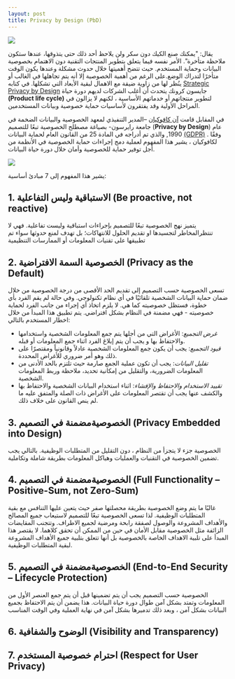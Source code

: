```yaml
---  
layout: post
title: Privacy by Design (PbD)
---  
```


![](https://github.com/sahar119911/Myblog/blob/gh-pages/images/note-1235695_640.jpg)

 
يقال: "يمكنك صنع الكيك دون سكر ولن يلاحظ أحد ذلك حتى يتذوقها، عندها ستكون ملاحظة متأخرة". الأمر نفسه فيما يتعلق بتطوير المنتجات التقنية دون الاهتمام بخصوصية البيانات وحماية المستخدم. حيث تتضح أهميتها خلال حدوث مشكلة وعندها يكون الوقت متأخرًا لتدراك الوضع.على الرغم من أهمية الخصوصية إلا أنه يتم تجاهلها في الغالب أو ينُظر لها من زاوية ضيقة مع الاهمال لبقية الأبعاد التي تشكلها. في كتابه [Strategic Privacy by Design](https://books.google.com.sa/books/about/Strategic_Privacy_by_Design.html?id=TPH5uwEACAAJ&redir_esc=y) جايسون كرونك يتحدث أن أغلب  الشركات لديهم دورة حياة  **(Product life  cycle)** لتطوير منتجاتهم أو خدماتهم الأساسية ، لكنهم لا يزالون في المراحل الأولية وقد يفتقرون لأساسيات حماية خصوصية وبيانات المستخدمين.

في المقابل قامت [آن كافوكيان](https://en.wikipedia.org/wiki/Ann_Cavoukian) –المدير التنفيذي لمعهد الخصوصية والبيانات الضخمة في جامعة رايرسون- بصياغة مصطلح الخصوصية تبعًا للتصميم (**Privacy by Design**) عام 1990, والذي تم أدراجه في المادة 25 من القانون العام لحماية البيانات [(GDPR)](https://gdpr-info.eu/) . وفقًا لكافوكيان ، يشير هذا المفهوم لعملية دمج إجراءات حماية الخصوصية في الأنظمة من أجل توفير حماية للخصوصية وأمان خلال دورة حياة البيانات.

![](https://github.com/sahar119911/Myblog/blob/gh-pages/images/CSI_PrivacyByDesign_Diagram-10.png)


يشير هذا المفهوم إلى 7 مبادئ أساسية:
## 1. الاستباقية وليس التفاعلية (Be proactive, not reactive)  
يتميز نهج الخصوصية تبعًا للتصميم بإجراءات استباقية وليست تفاعلية. فهي لا تنتظرالمخاطر لتجسيدها او تقديم الحلول للانتهاكات؛ بل تهدف لمنع حدوثها سواء تم تطبيقها على تقنيات المعلومات أو الممارسات التنظيمية


## 2. الخصوصية السمة الافتراضية (Privacy as the Default)   
 تسعى الخصوصية حسب التصميم إلى تقديم الحد الأقصى من درجة الخصوصية من خلال ضمان حماية البيانات الشخصية تلقائيًا في أي نظام تكنولوجي. وفي حالة لم يقم الفرد بأي خطوة، فستظل خصوصيته كما هي. لا يلزم اتخاذ أي إجراء من جانب الفرد لحماية خصوصيته - فهي مضمنة في النظام بشكل افتراضي. يتم تطبيق هذا المبدأ من خلال اخطار المستخدم بالتالي:  
 - _غرض التجميع_: الأغراض التي من أجلها يتم جمع المعلومات الشخصية واستخدامها والاحتفاظ بها و
يجب أن يتم إبلاغ الفرد اثناء جمع المعلومات أو قبله.  
- _قيود التجميع_: يجب أن يكون جمع المعلومات الشخصية عادلاً وقانونياً ومقتصرًا على ذلك
وهو أمر ضروري للأغراض المحددة.  
- _تقليل البيانات_: يجب أن تكون عملية الجمع صارمة حيث تلتزم بالحد الأدنى من المعلومات الضرورية، والتقليل من إمكانية تحديد، ملاحظة وربط المعلومات الشخصية.  
- _تقييد الاستخدام والاحتفاظ والإفشاء_: اثناء استخدام البيانات الشخصية والاحتفاظ بها والكشف عنها يجب أن تقتصر المعلومات على الأغراض ذات الصلة والمتفق عليه ما لم ينص القانون على خلاف ذلك. 


## 3. الخصوصيةمضمنة في التصميم (Privacy Embedded into Design)  
الخصوصية جزء لا يتجزأ من النظام ، دون التقليل من المتطلبات الوظيفية. بالتالي يجب تضمين الخصوصية في التقنيات والعمليات وهياكل المعلومات بطريقة شاملة وتكاملية.


## 4. الخصوصيةمضمنة في التصميم (Full Functionality – Positive-Sum, not Zero-Sum)  
غالبًا ما يتم وضع الخصوصية بطريقة محصلتها صفر حيث يتعين عليها التنافس مع بقية المتطلبات الوظيفية. لذا تسعى الخصوصية تبعًا للتصميم لاستيعاب جميع المصالح والأهداف المشروعة والوصول لصفقة رابحة ومرضية لجميع الاطراف. وتتجنب المقايضات الزائفة مثل الخصوصية مقابل الأمان في حين من الممكن أن تحقق كلاهما. لا يقتصر هذا المبدأ على تلبية الاهداف الخاصة بالخصوصية بل أنها تتعلق بتلبية جميع الأهداف المشروعة لبقية المتطلبات الوظيفية. 

## 5. الخصوصيةمضمنة في التصميم (End-to-End Security – Lifecycle Protection) 
الخصوصية حسب التصميم يجب أن يتم تضمينها قبل أن يتم جمع  العنصر الأول من المعلومات وتمتد بشكل آمن طوال دورة حياة البيانات. هذا يضمن أن يتم الاحتفاظ بجميع البيانات بشكل آمن ، وبعد ذلك تدميرها بشكل آمن في نهاية العملية وفي الوقت المناسب

## 6. الوضوح والشفافية (Visibility and Transparency)  


## 7. احترام خصوصية المستخدم (Respect for User Privacy)  





